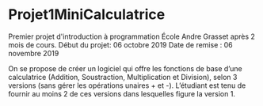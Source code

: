 # Projet1MiniCalculatrice

Premier projet d'introduction à programmation École Andre Grasset après 2 mois de cours.
Début du projet: 06 octobre 2019
Date de remise : 06 novembre 2019

On se propose de créer un logiciel qui offre les fonctions de base d’une calculatrice (Addition, Soustraction, Multiplication et Division), selon 3 versions (sans gérer les opérations unaires + et -).
L’étudiant est tenu de fournir au moins 2 de ces versions dans lesquelles figure la version 1.
